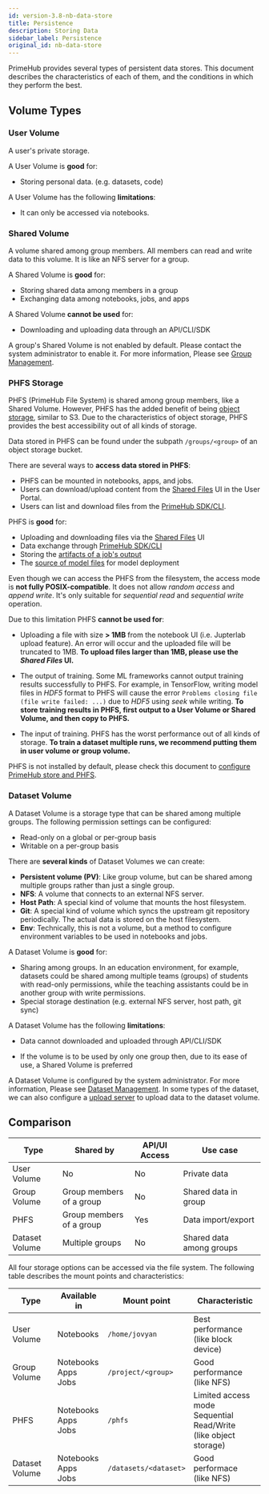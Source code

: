 ```yaml
---
id: version-3.8-nb-data-store
title: Persistence
description: Storing Data
sidebar_label: Persistence
original_id: nb-data-store
---
```


PrimeHub provides several types of persistent data stores. This document describes the characteristics of each of them, and the conditions in which they perform the best.

## Volume Types
### User Volume

A user's private storage.

A User Volume is **good** for:

- Storing personal data. (e.g. datasets, code)

A User Volume has the following **limitations**:

- It can only be accessed via notebooks.

### Shared Volume

A volume shared among group members. All members can read and write data to this volume. It is like an NFS server for a group.

A Shared Volume is **good** for:

- Storing shared data among members in a group
- Exchanging data among notebooks, jobs, and apps

A Shared Volume **cannot be used** for:

- Downloading and uploading data through an API/CLI/SDK

A group's Shared Volume is not enabled by default. Please contact the system administrator to enable it. For more information, Please see [Group Management](../guide_manual/admin-group#shared-volume). 

### PHFS Storage

PHFS (PrimeHub File System) is shared among group members, like a Shared Volume. However, PHFS has the added benefit of being [object storage](https://en.wikipedia.org/wiki/Object_storage), similar to S3. Due to the characteristics of object storage, PHFS provides the best accessibility out of all kinds of storage.

Data stored in PHFS can be found under the subpath `/groups/<group>` of an object storage bucket.

There are several ways to **access data stored in PHFS**:

- PHFS can be mounted in notebooks, apps, and jobs.
- Users can download/upload content from the [Shared Files](../shared-files) UI in the User Portal.
- Users can list and download files from the [PrimeHub SDK/CLI](https://github.com/infuseai/primehub-python-sdk).


PHFS is **good** for:

- Uploading and downloading files via the [Shared Files](../shared-files) UI
- Data exchange through [PrimeHub SDK/CLI](https://github.com/infuseai/primehub-python-sdk)
- Storing the [artifacts of a job's output](../job-artifact-feature)
- The [source of model files](http://localhost:3000/docs/next/model-deployment-model-uri) for model deployment


Even though we can access the PHFS from the filesystem, the access mode is **not fully POSIX-compatible**. It does not allow *random access* and *append write*. It's only suitable for *sequential read* and *sequential write* operation.

Due to this limitation PHFS **cannot be used for**:

- Uploading a file with size **> 1MB** from the notebook UI (i.e. Jupterlab upload feature). An error will occur and the uploaded file will be truncated to 1MB. **To upload files larger than 1MB, please use the *Shared Files* UI.**

- The output of training. Some ML frameworks cannot output training results successfully to PHFS. For example, in TensorFlow, writing model files in *HDF5* format to PHFS will cause the error `Problems closing file (file write failed: ...)` due to *HDF5* using *seek* while writing. **To store training results in PHFS, first output to a User Volume or Shared Volume, and then copy to PHFS.**

- The input of training. PHFS has the worst performance out of all kinds of storage. **To train a dataset multiple runs, we recommend putting them in user volume or group volume.**

PHFS is not installed by default, please check this document to [configure PrimeHub store and PHFS](../getting_started/configure-primehub-store).

### Dataset Volume

A Dataset Volume is a storage type that can be shared among multiple groups. The following permission settings can be configured:

- Read-only on a global or per-group basis
- Writable on a per-group basis

There are **several kinds** of Dataset Volumes we can create:

- **Persistent volume (PV)**: Like group volume, but can be shared among multiple groups rather than just a single group.
- **NFS**: A volume that connects to an external NFS server.
- **Host Path**: A special kind of volume that mounts the host filesystem.
- **Git**: A special kind of volume which syncs the upstream git repository periodically. The actual data is stored on the host filesystem.
- **Env**: Technically, this is not a volume, but a method to configure environment variables to be used in notebooks and jobs.

A Dataset Volume is **good** for:

- Sharing among groups. In an education environment, for example, datasets could be shared among multiple teams (groups) of students with read-only permissions, while the teaching assistants could be in another group with write permissions.
- Special storage destination (e.g. external NFS server, host path, git sync)

A Dataset Volume has the following **limitations**: 

- Data cannot downloaded and uploaded through API/CLI/SDK

- If the volume is to be used by only one group then, due to its ease of use, a Shared Volume is preferred

A Dataset Volume is configured by the system administrator. For more information, Please see [Dataset Management](../guide_manual/admin-dataset). In some types of the dataset, we can also configure a [upload server](../guide_manual/admin-uploader) to upload data to the dataset volume.

## Comparison

|Type|Shared by| API/UI Access | Use case
|-|-|-|-|
| User Volume | No | No | Private data
| Group Volume | Group members of a group | No | Shared data in group
| PHFS | Group members of a group | Yes | Data import/export
| Dataset Volume | Multiple groups | No | Shared data among groups

All four storage options can be accessed via the file system. The following table describes the mount points and characteristics:

|Type| Available in | Mount point | Characteristic
|-|-|-|-|
| User Volume | Notebooks | `/home/jovyan` | Best performance<br>(like block device)
| Group Volume | Notebooks<br>Apps<br>Jobs | `/project/<group>` | Good performance <br>(like NFS)
| PHFS | Notebooks<br>Apps<br>Jobs | `/phfs` | Limited access mode<br> Sequential Read/Write <br>(like object storage)
| Dataset Volume | Notebooks<br>Apps<br>Jobs | `/datasets/<dataset>` | Good performace <br>(like NFS)
